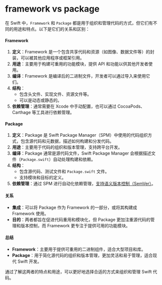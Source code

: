 # framework vs package

在 Swift 中，`Framework` 和 `Package` 都是用于组织和管理代码的方式，但它们有不同的用途和特点。以下是它们的关系和区别：

#### Framework

1. **定义**：Framework 是一个包含共享代码和资源（如图像、数据文件等）的封装，可以被其他应用程序或框架引用。
2. **用途**：主要用于构建可重用的功能模块，提供 API 和功能以供其他开发者使用。
3. **编译**：Framework 是编译后的二进制文件，开发者可以通过导入来使用它们。
4. **结构**：
   * 包含头文件、实现文件、资源文件等。
   * 可以是动态或静态的。
5. **依赖管理**：通常需要在 Xcode 中手动配置，也可以通过 CocoaPods、Carthage 等工具进行依赖管理。

#### Package

1. **定义**：Package 是 Swift Package Manager（SPM）中使用的代码组织方式，包含源代码和元数据，描述如何构建和分发代码。
2. **用途**：主要用于代码的组织和版本管理，支持跨平台开发。
3. **编译**：Package 通常是源代码文件，Swift Package Manager 会根据描述文件（`Package.swift`）自动处理构建和依赖。
4. **结构**：
   * 包含源代码、测试文件和 `Package.swift` 文件。
   * 支持模块和目标的定义。
5. **依赖管理**：通过 SPM 进行自动化依赖管理，[支持语义版本控制（SemVer）](https://app.gitbook.com/s/mM0P7BM5rjx8MgfLA3NQ/kai-yuan-zhi-shi-dian/semver)。

#### 关系

* **集成**：可以将 Package 作为 Framework 的一部分，或将其构建成 Framework 使用。
* **目的**：两者都旨在促进代码重用和模块化，但 Package 更加注重源代码的管理和版本控制，而 Framework 更专注于提供可用的功能模块。

#### 总结

* **Framework**：主要用于提供可重用的二进制组件，适合大型项目和库。
* **Package**：用于简化源代码的组织和版本管理，更加灵活和易于管理，适合现代 Swift 开发。

通过了解这两者的特点和用途，可以更好地选择合适的方式来组织和管理 Swift 代码。
